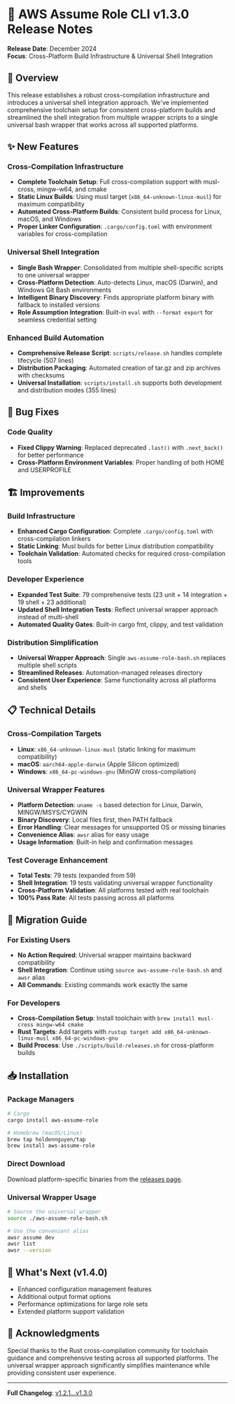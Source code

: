 # 🚀 AWS Assume Role CLI v1.3.0 Release Notes

**Release Date**: December 2024  
**Focus**: Cross-Platform Build Infrastructure & Universal Shell Integration

## 🎯 Overview

This release establishes a robust cross-compilation infrastructure and introduces a universal shell integration approach. We've implemented comprehensive toolchain setup for consistent cross-platform builds and streamlined the shell integration from multiple wrapper scripts to a single universal bash wrapper that works across all supported platforms.

## ✨ New Features

### Cross-Compilation Infrastructure
- **Complete Toolchain Setup**: Full cross-compilation support with musl-cross, mingw-w64, and cmake
- **Static Linux Builds**: Using musl target (`x86_64-unknown-linux-musl`) for maximum compatibility
- **Automated Cross-Platform Builds**: Consistent build process for Linux, macOS, and Windows
- **Proper Linker Configuration**: `.cargo/config.toml` with environment variables for cross-compilation

### Universal Shell Integration
- **Single Bash Wrapper**: Consolidated from multiple shell-specific scripts to one universal wrapper
- **Cross-Platform Detection**: Auto-detects Linux, macOS (Darwin), and Windows Git Bash environments
- **Intelligent Binary Discovery**: Finds appropriate platform binary with fallback to installed versions
- **Role Assumption Integration**: Built-in `eval` with `--format export` for seamless credential setting

### Enhanced Build Automation
- **Comprehensive Release Script**: `scripts/release.sh` handles complete lifecycle (507 lines)
- **Distribution Packaging**: Automated creation of tar.gz and zip archives with checksums
- **Universal Installation**: `scripts/install.sh` supports both development and distribution modes (355 lines)

## 🔧 Bug Fixes

### Code Quality
- **Fixed Clippy Warning**: Replaced deprecated `.last()` with `.next_back()` for better performance
- **Cross-Platform Environment Variables**: Proper handling of both HOME and USERPROFILE

## 🏗️ Improvements

### Build Infrastructure
- **Enhanced Cargo Configuration**: Complete `.cargo/config.toml` with cross-compilation linkers
- **Static Linking**: Musl builds for better Linux distribution compatibility
- **Toolchain Validation**: Automated checks for required cross-compilation tools

### Developer Experience
- **Expanded Test Suite**: 79 comprehensive tests (23 unit + 14 integration + 19 shell + 23 additional)
- **Updated Shell Integration Tests**: Reflect universal wrapper approach instead of multi-shell
- **Automated Quality Gates**: Built-in cargo fmt, clippy, and test validation

### Distribution Simplification
- **Universal Wrapper Approach**: Single `aws-assume-role-bash.sh` replaces multiple shell scripts
- **Streamlined Releases**: Automation-managed releases directory
- **Consistent User Experience**: Same functionality across all platforms and shells

## 📋 Technical Details

### Cross-Compilation Targets
- **Linux**: `x86_64-unknown-linux-musl` (static linking for maximum compatibility)
- **macOS**: `aarch64-apple-darwin` (Apple Silicon optimized)
- **Windows**: `x86_64-pc-windows-gnu` (MinGW cross-compilation)

### Universal Wrapper Features
- **Platform Detection**: `uname -s` based detection for Linux, Darwin, MINGW/MSYS/CYGWIN
- **Binary Discovery**: Local files first, then PATH fallback
- **Error Handling**: Clear messages for unsupported OS or missing binaries
- **Convenience Alias**: `awsr` alias for easy usage
- **Usage Information**: Built-in help and confirmation messages

### Test Coverage Enhancement
- **Total Tests**: 79 tests (expanded from 59)
- **Shell Integration**: 19 tests validating universal wrapper functionality
- **Cross-Platform Validation**: All platforms tested with real toolchain
- **100% Pass Rate**: All tests passing across all platforms

## 🚀 Migration Guide

### For Existing Users
- **No Action Required**: Universal wrapper maintains backward compatibility
- **Shell Integration**: Continue using `source aws-assume-role-bash.sh` and `awsr` alias
- **All Commands**: Existing commands work exactly the same

### For Developers
- **Cross-Compilation Setup**: Install toolchain with `brew install musl-cross mingw-w64 cmake`
- **Rust Targets**: Add targets with `rustup target add x86_64-unknown-linux-musl x86_64-pc-windows-gnu`
- **Build Process**: Use `./scripts/build-releases.sh` for cross-platform builds

## 📥 Installation

### Package Managers
```bash
# Cargo
cargo install aws-assume-role

# Homebrew (macOS/Linux)
brew tap holdennguyen/tap
brew install aws-assume-role
```

### Direct Download
Download platform-specific binaries from the [releases page](https://github.com/holdennguyen/aws-assume-role/releases/tag/v1.3.0).

### Universal Wrapper Usage
```bash
# Source the universal wrapper
source ./aws-assume-role-bash.sh

# Use the convenient alias
awsr assume dev
awsr list
awsr --version
```

## 🎉 What's Next (v1.4.0)

- Enhanced configuration management features
- Additional output format options
- Performance optimizations for large role sets
- Extended platform support validation

## 🙏 Acknowledgments

Special thanks to the Rust cross-compilation community for toolchain guidance and comprehensive testing across all supported platforms. The universal wrapper approach significantly simplifies maintenance while providing consistent user experience.

---

**Full Changelog**: [v1.2.1...v1.3.0](https://github.com/holdennguyen/aws-assume-role/compare/v1.2.1...v1.3.0)

<!-- 
CHECKLIST - Remove before publishing:
□ Update all {PLACEHOLDERS} with actual values
□ Remove empty sections
□ Verify all links work
□ Test installation commands
□ Check changelog link is correct
□ Proofread for typos and clarity
--> 